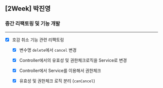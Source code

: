 ## [2Week] 박진영

### 중간 리팩토링 및 기능 개발

---  

- [x] 호감 취소 기능 관련 리팩토링
  - [x] 변수명 `delete`에서 `cancel` 변경
  - [x] Controller에서의 유효성 및 권한체크로직을 Service로 변경
  - [x] Controller에서 Service를 이용해서 권한체크
  - [x] 유효성 및 권한체크 로직 분리 (`canCancel`)

